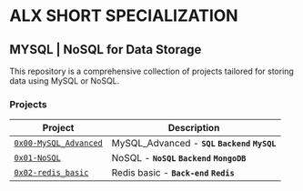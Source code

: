 # ALX SHORT SPECIALIZATION

## MYSQL | NoSQL for Data Storage

This repository is a comprehensive collection of projects tailored for storing data using
MySQL or NoSQL. 

### Projects


| Project									| Description								|
|-------------------------------------------------------------------------------|-----------------------------------------------------------------------|
| [`0x00-MySQL_Advanced`](./0x00-MySQL_Advanced/)				| MySQL_Advanced - **`SQL`** **`Backend`** **`MySQL`**			|
| [`0x01-NoSQL`](./0x01-NoSQL/)							| NoSQL - **`NoSQL`**  **`Backend`**  **`MongoDB`**			|
| [`0x02-redis_basic`](./0x02-redis_baisc/)                                     | Redis basic - **`Back-end`** **`Redis`**                              |
